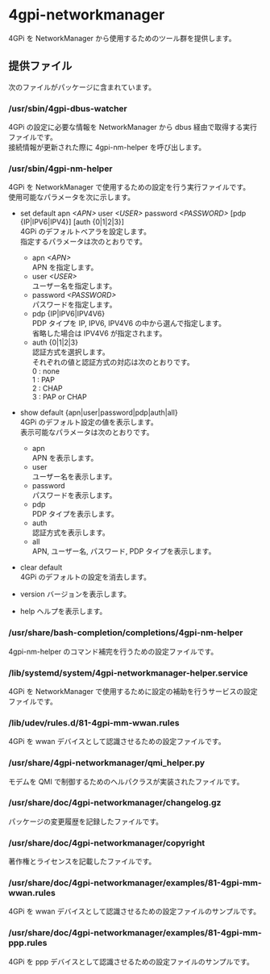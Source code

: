4gpi-networkmanager
===================

4GPi を NetworkManager から使用するためのツール群を提供します。

## 提供ファイル
次のファイルがパッケージに含まれています。

### /usr/sbin/4gpi-dbus-watcher
4GPi の設定に必要な情報を NetworkManager から dbus 経由で取得する実行ファイルです。  
接続情報が更新された際に 4gpi-nm-helper を呼び出します。

### /usr/sbin/4gpi-nm-helper
4GPi を NetworkManager で使用するための設定を行う実行ファイルです。  
使用可能なパラメータを次に示します。

+ set default apn _&lt;APN&gt;_ user _&lt;USER&gt;_ password _&lt;PASSWORD&gt;_ [pdp {IP|IPV6|IPV4}] [auth {0|1|2|3}]  
  4GPi のデフォルトベアラを設定します。  
  指定するパラメータは次のとおりです。  
  - apn _&lt;APN&gt;_  
    APN を指定します。
  - user _&lt;USER&gt;_  
    ユーザー名を指定します。
  - password _&lt;PASSWORD&gt;_  
    パスワードを指定します。
  - pdp {IP|IPV6|IPV4V6}  
    PDP タイプを IP, IPV6, IPV4V6 の中から選んで指定します。  
    省略した場合は IPV4V6 が指定されます。
  - auth {0|1|2|3}  
    認証方式を選択します。  
    それぞれの値と認証方式の対応は次のとおりです。  
      0 : none  
      1 : PAP  
      2 : CHAP  
      3 : PAP or CHAP

+ show default {apn|user|password|pdp|auth|all}  
  4GPi のデフォルト設定の値を表示します。  
  表示可能なパラメータは次のとおりです。
  - apn  
    APN を表示します。
  - user  
    ユーザー名を表示します。
  - password  
    パスワードを表示します。
  - pdp  
     PDP タイプを表示します。
  - auth  
     認証方式を表示します。
  - all  
    APN, ユーザー名, パスワード, PDP タイプを表示します。

+ clear default  
  4GPi のデフォルトの設定を消去します。

+ version
  バージョンを表示します。  

+ help
  ヘルプを表示します。

### /usr/share/bash-completion/completions/4gpi-nm-helper
4gpi-nm-helper のコマンド補完を行うための設定ファイルです。

### /lib/systemd/system/4gpi-networkmanager-helper.service
4GPi を NetworkManager で使用するために設定の補助を行うサービスの設定ファイルです。

### /lib/udev/rules.d/81-4gpi-mm-wwan.rules
4GPi を wwan デバイスとして認識させるための設定ファイルです。

### /usr/share/4gpi-networkmanager/qmi_helper.py
モデムを QMI で制御するためのヘルパクラスが実装されたファイルです。

### /usr/share/doc/4gpi-networkmanager/changelog.gz
パッケージの変更履歴を記録したファイルです。

### /usr/share/doc/4gpi-networkmanager/copyright
著作権とライセンスを記載したファイルです。

### /usr/share/doc/4gpi-networkmanager/examples/81-4gpi-mm-wwan.rules
4GPi を wwan デバイスとして認識させるための設定ファイルのサンプルです。

### /usr/share/doc/4gpi-networkmanager/examples/81-4gpi-mm-ppp.rules
4GPi を ppp デバイスとして認識させるための設定ファイルのサンプルです。

